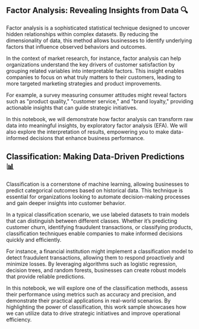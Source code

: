 ## Factor Analysis: Revealing Insights from Data 🔍

Factor analysis is a sophisticated statistical technique designed to uncover hidden relationships within complex datasets. By reducing the dimensionality of data, this method allows businesses to identify underlying factors that influence observed behaviors and outcomes. 

In the context of market research, for instance, factor analysis can help organizations understand the key drivers of customer satisfaction by grouping related variables into interpretable factors. This insight enables companies to focus on what truly matters to their customers, leading to more targeted marketing strategies and product improvements.

For example, a survey measuring consumer attitudes might reveal factors such as "product quality," "customer service," and "brand loyalty," providing actionable insights that can guide strategic initiatives. 

In this notebook, we will demonstrate how factor analysis can transform raw data into meaningful insights, by exploratory factor analysis (EFA). We will also explore the interpretation of results, empowering you to make data-informed decisions that enhance business performance.

## Classification: Making Data-Driven Predictions 📊

Classification is a cornerstone of machine learning, allowing businesses to predict categorical outcomes based on historical data. This technique is essential for organizations looking to automate decision-making processes and gain deeper insights into customer behavior.

In a typical classification scenario, we use labeled datasets to train models that can distinguish between different classes. Whether it’s predicting customer churn, identifying fraudulent transactions, or classifying products, classification techniques enable companies to make informed decisions quickly and efficiently.

For instance, a financial institution might implement a classification model to detect fraudulent transactions, allowing them to respond proactively and minimize losses. By leveraging algorithms such as logistic regression, decision trees, and random forests, businesses can create robust models that provide reliable predictions.

In this notebook, we will explore one of the classification methods, assess their performance using metrics such as accuracy and precision, and demonstrate their practical applications in real-world scenarios. By highlighting the power of classification, this work sample showcases how we can utilize data to drive strategic initiatives and improve operational efficiency.
